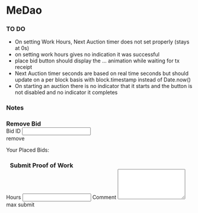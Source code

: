 # MeDao

### TO DO

- On setting Work Hours, Next Auction timer does not set properly (stays at 0s)
- on setting work hours gives no indication it was successful
- place bid button should display the ... animation while waiting for tx receipt
- Next Auction timer seconds are based on real time seconds but should update on a per block basis with block.timestamp instead of Date.now()
- On starting an auction there is no indicator that it starts and the button is not disabled and no indicator it completes

### Notes

            
<h3 style="margin-bottom:0px;">Remove Bid</h3>
<div>
    <md-input-container class="md-block" md-no-float>
        <label>Bid ID</label>
        <input type="number" ng-model="medao.auction.removeBid.bidID">
    </md-input-container>
    <div layout="row">
        <span flex></span>
        <md-button class="nav-button md-raised md-primary" ng-disabled="!(medao.auction.removeBid.bidID > 0)" ng-click="removeBid()">remove</md-button>
    </div>
    <p>Your Placed Bids:</p>
    <div ng-repeat="bid in currentAccount.allBids">
        <span class="cursor" style="float:left" ng-click="medao.auction.removeBid.bidID = bid.toNumber()"><bid style="padding:5px;" id="bid.toNumber()" medao="medao.address"></bid></span>
    </div>
</div>



<h3 style="margin-bottom:0px;">Submit Proof of Work</h3>
<div>
    <md-input-container class="md-block" md-no-float>
        <label>Hours</label>
        <input type="number" ng-model="medao.submitProofOfWork.burnAmount">
    </md-input-container>
    <md-input-container class="md-block" md-no-float>
        <label>Comment</label>
        <textarea type="text" ng-model="medao.submitProofOfWork.comment" rows="5"></textarea>
    </md-input-container>
    <div layout="row">
        <md-button class="nav-button md-raised md-warn">max</md-button>
        <span flex></span>
        <md-button class="nav-button md-raised md-primary" ng-disabled="!(medao.submitProofOfWork.burnAmount > 0) && medao.submitProofofWork.comment" ng-click="submitProofOfWork()">submit</md-button>
    </div>
</div>

